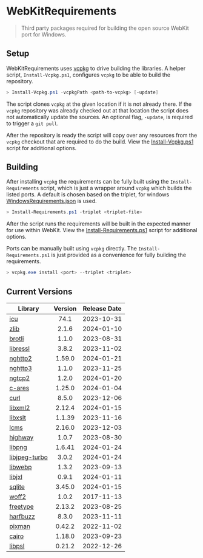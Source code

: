 # WebKitRequirements
> Third party packages required for building the open source WebKit port for Windows.

## Setup

WebKitRequirements uses [vcpkg](https://github.com/microsoft/vcpkg) to drive
building the libraries. A helper script, `Install-Vcpkg.ps1`, configures
`vcpkg` to be able to build the repository.

```powershell
> Install-Vcpkg.ps1 -vcpkgPath <path-to-vcpkg> [-update]
```

The script clones `vcpkg` at the given location if it is not already there. If
the `vcpkg` repository was already checked out at that location the script does
not automatically update the sources. An optional flag, `-update`, is required
to trigger a `git pull`.

After the repository is ready the script will copy over any resources from the
`vcpkg` checkout that are required to do the build. View the
[Install-Vcpkg.ps1](Install-Vcpkg.ps1) script for additional options.

## Building

After installing `vcpkg` the requirements can be fully built using the
`Install-Requirements` script, which is just a wrapper around `vcpkg` which
builds the listed ports. A default is chosen based on the triplet, for windows
[WindowsRequirements.json](WindowsRequirements.json) is used.

```powershell
> Install-Requirements.ps1 -triplet <triplet-file>
```

After the script runs the requirements will be built in the expected manner for
use within WebKit. View the
[Install-Requirements.ps1](Install-Requirements.ps1) script for additional
options.

Ports can be manually built using `vcpkg` directly. The
`Install-Requirements.ps1` is just provided as a convenience for fully building
the requirements.

```powershell
> vcpkg.exe install <port> --triplet <triplet>
```

## Current Versions

| Library | Version | Release Date |
|---|:---:|:---:|
| [icu](http://site.icu-project.org) | 74.1 | 2023-10-31 |
| [zlib](https://github.com/zlib-ng/zlib-ng) | 2.1.6 | 2024-01-10 |
| [brotli](https://github.com/google/brotli) | 1.1.0 | 2023-08-31 |
| [libressl](https://www.libressl.org) | 3.8.2 | 2023-11-02 |
| [nghttp2](https://nghttp2.org) | 1.59.0 | 2024-01-21 |
| [nghttp3](https://github.com/ngtcp2/nghttp3) | 1.1.0 | 2023-11-25 |
| [ngtcp2](https://github.com/ngtcp2/ngtcp2) | 1.2.0 | 2024-01-20 |
| [c-ares](https://c-ares.org) | 1.25.0 | 2024-01-04 |
| [curl](https://curl.se) | 8.5.0 | 2023-12-06 |
| [libxml2](http://xmlsoft.org) | 2.12.4 | 2024-01-15 |
| [libxslt](http://xmlsoft.org/libxslt) | 1.1.39 | 2023-11-16 |
| [lcms](https://www.littlecms.com/) | 2.16.0 | 2023-12-03 |
| [highway](https://github.com/google/highway) | 1.0.7 | 2023-08-30 |
| [libpng](http://www.libpng.org/pub/png/libpng.html) | 1.6.41 | 2024-01-24 |
| [libjpeg-turbo](http://libjpeg-turbo.virtualgl.org) | 3.0.2 | 2024-01-24 |
| [libwebp](https://github.com/webmproject/libwebp) | 1.3.2 | 2023-09-13 |
| [libjxl](https://github.com/libjxl/libjxl) | 0.9.1 | 2024-01-11 |
| [sqlite](http://sqlite.org) | 3.45.0 | 2024-01-15 |
| [woff2](https://github.com/google/woff2) | 1.0.2 | 2017-11-13 |
| [freetype](https://www.freetype.org) | 2.13.2 | 2023-08-25 |
| [harfbuzz](https://github.com/harfbuzz/harfbuzz) | 8.3.0 | 2023-11-11 |
| [pixman](http://www.pixman.org) | 0.42.2 | 2022-11-02 |
| [cairo](https://gitlab.freedesktop.org/cairo/cairo) | 1.18.0 | 2023-09-23 |
| [libpsl](https://github.com/rockdaboot/libpsl) | 0.21.2 | 2022-12-26 |

